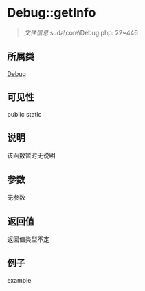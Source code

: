 # Debug::getInfo



> *文件信息* suda\core\Debug.php: 22~446

## 所属类 

[Debug](../Debug.md)

## 可见性

 public static

## 说明

该函数暂时无说明


## 参数


无参数


## 返回值

返回值类型不定


## 例子

example